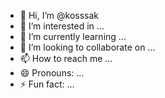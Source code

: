 - 👋 Hi, I’m @kosssak
- 👀 I’m interested in ...
- 🌱 I’m currently learning ...
- 💞️ I’m looking to collaborate on ...
- 📫 How to reach me ...
- 😄 Pronouns: ...
- ⚡ Fun fact: ...

<!---
kosssak/kosssak is a ✨ special ✨ repository because its `README.md` (this file) appears on your GitHub profile.
You can click the Preview link to take a look at your changes.
--->
